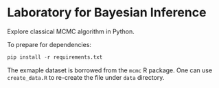 # Laboratory for Bayesian Inference

Explore classical MCMC algorithm in Python.

To prepare for dependencies:

```py
pip install -r requirements.txt
```

The exmaple dataset is borrowed from the `mcmc` R package.
One can use `create_data.R` to re-create the file under `data` directory.

